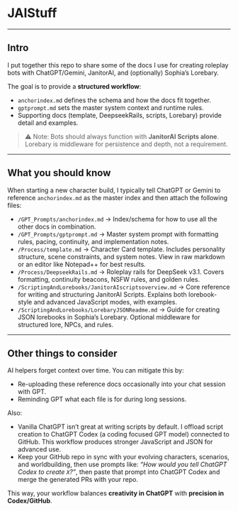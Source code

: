# JAIStuff
---
## Intro
I put together this repo to share some of the docs I use for creating roleplay bots with ChatGPT/Gemini, JanitorAI, and (optionally) Sophia’s Lorebary.  

The goal is to provide a **structured workflow**:  
- `anchorindex.md` defines the schema and how the docs fit together.  
- `gptprompt.md` sets the master system context and runtime rules.  
- Supporting docs (template, DeepseekRails, scripts, Lorebary) provide detail and examples.  

> ⚠️ Note: Bots should always function with **JanitorAI Scripts alone**. Lorebary is middleware for persistence and depth, not a requirement.

---

## What you should know
When starting a new character build, I typically tell ChatGPT or Gemini to reference `anchorindex.md` as the master index and then attach the following files:

- `/GPT_Prompts/anchorindex.md` → Index/schema for how to use all the other docs in combination.  
- `/GPT_Prompts/gptprompt.md` → Master system prompt with formatting rules, pacing, continuity, and implementation notes.  
- `/Process/template.md` → Character Card template. Includes personality structure, scene constraints, and system notes. View in raw markdown or an editor like Notepad++ for best results.  
- `/Process/DeepseekRails.md` → Roleplay rails for DeepSeek v3.1. Covers formatting, continuity beacons, NSFW rules, and golden rules.  
- `/ScriptingAndLorebooks/JanitorAIscriptsoverview.md` → Core reference for writing and structuring JanitorAI Scripts. Explains both lorebook-style and advanced JavaScript modes, with examples.  
- `/ScriptingAndLorebooks/LorebaryJSONReadme.md` → Guide for creating JSON lorebooks in Sophia’s Lorebary. Optional middleware for structured lore, NPCs, and rules.  

---

## Other things to consider
AI helpers forget context over time. You can mitigate this by:  
- Re-uploading these reference docs occasionally into your chat session with GPT.  
- Reminding GPT what each file is for during long sessions.  

Also:  
- Vanilla ChatGPT isn’t great at writing scripts by default. I offload script creation to ChatGPT Codex (a coding focused GPT model) connected to GitHub. This workflow produces stronger JavaScript and JSON for advanced use.  
- Keep your GitHub repo in sync with your evolving characters, scenarios, and worldbuilding, then use prompts like: *“How would you tell ChatGPT Codex to create `X`?”*, then paste that prompt into ChatGPT Codex and merge the generated PRs with your repo.

This way, your workflow balances **creativity in ChatGPT** with **precision in Codex/GitHub**.
